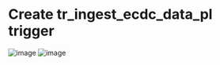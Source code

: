 # Create tr_ingest_ecdc_data_pl trigger
![image](https://github.com/krsanjay11/Azure-Data-factory-covid-19-project/assets/21271522/82f05710-874b-489d-a809-ab61a6697677)
![image](https://github.com/krsanjay11/Azure-Data-factory-covid-19-project/assets/21271522/d441da9c-a136-429c-8dcf-5fe9f574a1b0)
